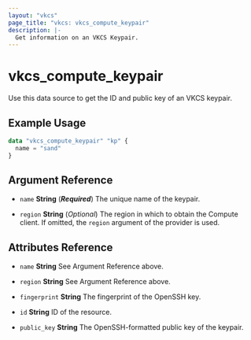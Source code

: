 ```yaml
---
layout: "vkcs"
page_title: "vkcs: vkcs_compute_keypair"
description: |-
  Get information on an VKCS Keypair.
---
```


# vkcs_compute_keypair

Use this data source to get the ID and public key of an VKCS keypair.

## Example Usage

```terraform
data "vkcs_compute_keypair" "kp" {
  name = "sand"
}
```

## Argument Reference
- `name` **String** (***Required***) The unique name of the keypair.

- `region` **String** (*Optional*) The region in which to obtain the Compute client. If omitted, the `region` argument of the provider is used.


## Attributes Reference
- `name` **String** See Argument Reference above.

- `region` **String** See Argument Reference above.

- `fingerprint` **String** The fingerprint of the OpenSSH key.

- `id` **String** ID of the resource.

- `public_key` **String** The OpenSSH-formatted public key of the keypair.


